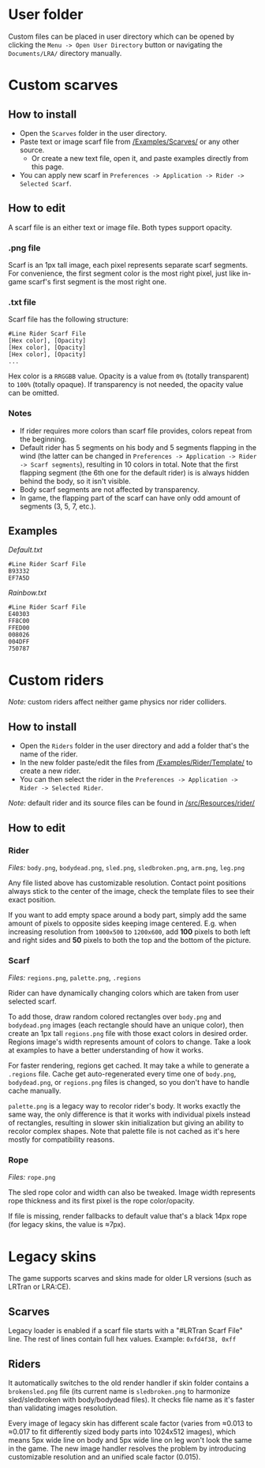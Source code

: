 # User folder
Custom files can be placed in user directory which can be opened by clicking the `Menu -> Open User Directory` button or navigating the `Documents/LRA/` directory manually.

# Custom scarves

## How to install
* Open the `Scarves` folder in the user directory.
* Paste text or image scarf file from [/Examples/Scarves/](/Examples/Scarves/) or any other source.
  * Or create a new text file, open it, and paste examples directly from this page.
* You can apply new scarf in `Preferences -> Application -> Rider -> Selected Scarf`.

## How to edit
A scarf file is an either text or image file. Both types support opacity.
### .png file
Scarf is an 1px tall image, each pixel represents separate scarf segments. For convenience, the first segment color is the most right pixel, just like in-game scarf's first segment is the most right one.

### .txt file
Scarf file has the following structure:
```
#Line Rider Scarf File
[Hex color], [Opacity]
[Hex color], [Opacity]
[Hex color], [Opacity]
...
```
Hex color is a `RRGGBB` value. Opacity is a value from `0%` (totally transparent) to `100%` (totally opaque). If transparency is not needed, the opacity value can be omitted.

### Notes

* If rider requires more colors than scarf file provides, colors repeat from the beginning.
* Default rider has 5 segments on his body and 5 segments flapping in the wind (the latter can be changed in `Preferences -> Application -> Rider -> Scarf segments`), resulting in 10 colors in total. Note that the first flapping segment (the 6th one for the default rider) is is always hidden behind the body, so it isn't visible.
* Body scarf segments are not affected by transparency.
* In game, the flapping part of the scarf can have only odd amount of segments (3, 5, 7, etc.).

## Examples
_Default.txt_
```
#Line Rider Scarf File
B93332
EF7A5D
```
_Rainbow.txt_
```
#Line Rider Scarf File
E40303
FF8C00
FFED00
008026
004DFF
750787
```

# Custom riders

_Note:_ custom riders affect neither game physics nor rider colliders.

## How to install
* Open the `Riders` folder in the user directory and add a folder that's the name of the rider.
* In the new folder paste/edit the files from [/Examples/Rider/Template/](/Examples/Rider/Template/) to create a new rider.
* You can then select the rider in the `Preferences -> Application -> Rider -> Selected Rider`.

_Note:_ default rider and its source files can be found in [/src/Resources/rider/](/src/Resources/rider/)

## How to edit

### **Rider**
_Files:_ `body.png`, `bodydead.png`, `sled.png`, `sledbroken.png`, `arm.png`, `leg.png`

Any file listed above has customizable resolution. Contact point positions always stick to the center of the image, check the template files to see their exact position.

If you want to add empty space around a body part, simply add the same amount of pixels to opposite sides keeping image centered. E.g. when increasing resolution from `1000x500` to `1200x600`, add **100** pixels to both left and right sides and **50** pixels to both the top and the bottom of the picture.

### **Scarf**
_Files:_ `regions.png`, `palette.png`, `.regions`

Rider can have dynamically changing colors which are taken from user selected scarf.

To add those, draw random colored rectangles over `body.png` and `bodydead.png` images (each rectangle should have an unique color), then create an 1px tall `regions.png` file with those exact colors in desired order. Regions image's width represents amount of colors to change. Take a look at examples to have a better understanding of how it works.

For faster rendering, regions get cached. It may take a while to generate a `.regions` file. Cache get auto-regenerated every time one of `body.png`, `bodydead.png`, or `regions.png` files is changed, so you don't have to handle cache manually.

`palette.png` is a legacy way to recolor rider's body. It works exactly the same way, the only difference is that it works with individual pixels instead of rectangles, resulting in slower skin initialization but giving an ability to recolor complex shapes. Note that palette file is not cached as it's here mostly for compatibility reasons.

### **Rope**
_Files:_ `rope.png`

The sled rope color and width can also be tweaked. Image width represents rope thickness and its first pixel is the rope color/opacity.

If file is missing, render fallbacks to default value that's a black 14px rope (for legacy skins, the value is ≈7px).

# Legacy skins
The game supports scarves and skins made for older LR versions (such as LRTran or LRA:CE).

## Scarves
Legacy loader is enabled if a scarf file starts with a "#LRTran Scarf File" line. The rest of lines contain full hex values. Example: `0xfd4f38, 0xff`

## Riders
 It automatically switches to the old render handler if skin folder contains a `brokensled.png` file (its current name is `sledbroken.png` to harmonize sled/sledbroken with body/bodydead files). It checks file name as it's faster than validating images resolution.

Every image of legacy skin has different scale factor (varies from ≈0.013 to ≈0.017 to fit differently sized body parts into 1024x512 images), which means 5px wide line on body and 5px wide line on leg won't look the same in the game. The new image handler resolves the problem by introducing customizable resolution and an unified scale factor (0.015).